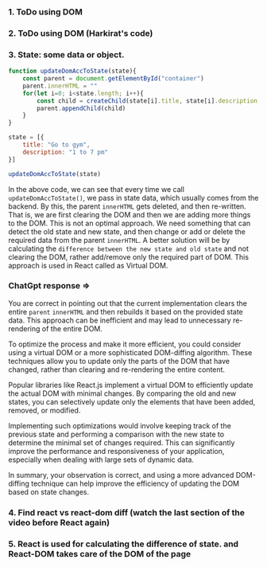 ### 1. ToDo using DOM
### 2. ToDo using DOM (Harkirat's code)
### 3. State: some data or object.

```javascript
function updateDomAccToState(state){
    const parent = document.getElementById("container")
    parent.innerHTML = ""
    for(let i=0; i<state.length; i++){
        const child = createChild(state[i].title, state[i].description, state[i].id)
        parent.appendChild(child)
    }
}

state = [{
    title: "Go to gym",
    description: "1 to 7 pm"
}]

updateDomAccToState(state)
```

In the above code, we can see that every time we call `updateDomAccToState()`, we pass in state data, which usually comes from the backend. By this, the parent `innerHTML` gets deleted, and then re-written. That is, we are first clearing the DOM and then we are adding more things to the DOM. This is not an optimal approach. We need something that can detect the old state and new state, and then change or add or delete the required data from the parent `innerHTML`. A better solution will be by calculating the `difference between the new state and old state` and not clearing the DOM, rather add/remove only the required part of DOM. This approach is used in React called as Virtual DOM.

### ChatGpt response =>
You are correct in pointing out that the current implementation clears the entire `parent` `innerHTML` and then rebuilds it based on the provided state data. This approach can be inefficient and may lead to unnecessary re-rendering of the entire DOM.

To optimize the process and make it more efficient, you could consider using a virtual DOM or a more sophisticated DOM-diffing algorithm. These techniques allow you to update only the parts of the DOM that have changed, rather than clearing and re-rendering the entire content.

Popular libraries like React.js implement a virtual DOM to efficiently update the actual DOM with minimal changes. By comparing the old and new states, you can selectively update only the elements that have been added, removed, or modified.

Implementing such optimizations would involve keeping track of the previous state and performing a comparison with the new state to determine the minimal set of changes required. This can significantly improve the performance and responsiveness of your application, especially when dealing with large sets of dynamic data.

In summary, your observation is correct, and using a more advanced DOM-diffing technique can help improve the efficiency of updating the DOM based on state changes.

### 4. Find react vs react-dom diff (watch the last section of the video before React again) 
### 5. React is used for calculating the difference of state. and React-DOM takes care of the DOM of the page